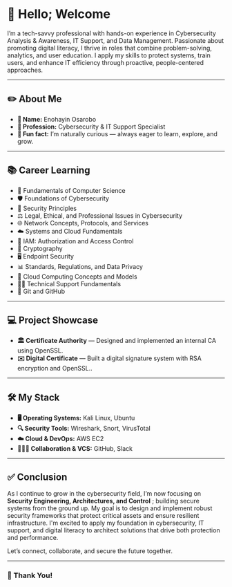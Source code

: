 #  👋 Hello; Welcome

I’m a tech-savvy professional with hands-on experience in Cybersecurity Analysis & Awareness, IT Support, and Data Management. Passionate about promoting digital literacy, I thrive in roles that combine problem-solving, analytics, and user education. I apply my skills to protect systems, train users, and enhance IT efficiency through proactive, people-centered approaches.

---

## ✏️ About Me

- **👤 Name:** Enohayin Osarobo
- **💼 Profession:** Cybersecurity & IT Support Specialist
- **🌱 Fun fact:** I’m naturally curious — always eager to learn, explore, and grow.

---

## 📚 Career Learning

- 📘 Fundamentals of Computer Science
- 🛡️ Foundations of Cybersecurity
- 🔐 Security Principles
- ⚖️ Legal, Ethical, and Professional Issues in Cybersecurity
- 🌐 Network Concepts, Protocols, and Services
- ☁️ Systems and Cloud Fundamentals
- 🧾 IAM: Authorization and Access Control
- 🔑 Cryptography
- 🖥️ Endpoint Security
- 📊 Standards, Regulations, and Data Privacy
- 🧰 Cloud Computing Concepts and Models
- 🧑‍💻 Technical Support Fundamentals
- 🔄 Git and GitHub

---

## 💻 Project Showcase

- **🏛️ Certificate Authority** — Designed and implemented an internal CA using OpenSSL.
- **✉️ Digital Certificate** — Built a digital signature system with RSA encryption and OpenSSL..

---

## 🛠️ My Stack

- **🖥️ Operating Systems:** Kali Linux, Ubuntu
- **🔍 Security Tools:** Wireshark, Snort, VirusTotal
- **☁️ Cloud & DevOps:** AWS EC2
- **🧑‍🤝‍🧑 Collaboration & VCS:** GitHub, Slack

---

## ✅ Conclusion

As I continue to grow in the cybersecurity field, I’m now focusing on **Security Engineering, Architectures, and Control** ; building secure systems from the ground up. My goal is to design and implement robust security frameworks that protect critical assets and ensure resilient infrastructure. I'm excited to apply my foundation in cybersecurity, IT support, and digital literacy to architect solutions that drive both protection and performance.

Let’s connect, collaborate, and secure the future together.

---

### 🙏 Thank You!
